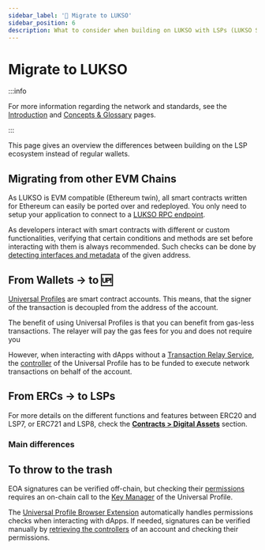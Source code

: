 ```yaml
---
sidebar_label: '🔀 Migrate to LUKSO'
sidebar_position: 6
description: What to consider when building on LUKSO with LSPs (LUKSO Standard Proposals)?
---
```


# Migrate to LUKSO

:::info

For more information regarding the network and standards, see the [Introduction](./introduction.md) and [Concepts & Glossary](./concepts.md) pages.

:::

This page gives an overview the differences between building on the LSP ecosystem instead of regular wallets.

## Migrating from other EVM Chains

As LUKSO is EVM compatible (Ethereum twin), all smart contracts written for Ethereum can easily be ported over and redeployed. You only need to setup your application to connect to a [LUKSO RPC endpoint](../networks/mainnet/parameters).

As developers interact with smart contracts with different or custom functionalities, verifying that certain conditions and methods are set before interacting with them is always recommended. Such checks can be done by [detecting interfaces and metadata](../learn/standard-detection.md) of the given address.

## From Wallets -> to 🆙

[Universal Profiles](../standards/universal-profile/introduction.md) are smart contract accounts. This means, that the signer of the transaction is decoupled from the address of the account.

The benefit of using Universal Profiles is that you can benefit from gas-less transactions. The relayer will pay the gas fees for you and does not require you

However, when interacting with dApps without a [Transaction Relay Service](../standards/relayer-api.md), the [controller](./concepts.md#controller) of the Universal Profile has to be funded to execute network transactions on behalf of the account.

## From ERCs -> to LSPs

For more details on the different functions and features between ERC20 and LSP7, or ERC721 and LSP8, check the [**Contracts > Digital Assets**](../contracts/overview/DigitalAssets.md) section.

### Main differences

## To throw to the trash

EOA signatures can be verified off-chain, but checking their [permissions](../standards/universal-profile/lsp6-key-manager#types-of-permissions) requires an on-chain call to the [Key Manager](../standards/universal-profile/lsp6-key-manager.md) of the Universal Profile.

The [Universal Profile Browser Extension](/install-up-browser-extension) automatically handles permissions checks when interacting with dApps. If needed, signatures can be verified manually by [retrieving the controllers](../learn/key-manager/get-controller-permissions.md) of an account and checking their permissions.
